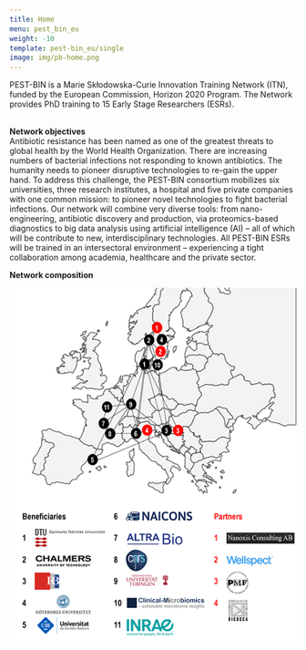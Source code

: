 ```yaml
---
title: Home
menu: pest_bin_eu
weight: -10
template: pest-bin_eu/single
image: img/pb-home.png
---
```

PEST-BIN is a Marie Skłodowska-Curie Innovation Training Network (ITN), funded by the European Commission, Horizon 2020 Program. The Network provides PhD training to 15 Early Stage Researchers (ESRs). \
<br>

**Network objectives**\
Antibiotic resistance has been named as one of the greatest threats to global health by the World Health Organization. There are increasing numbers of bacterial infections not responding to known antibiotics. The humanity needs to pioneer disruptive technologies to re-gain the upper hand. To address this challenge, the PEST-BIN consortium mobilizes six universities, three research institutes, a hospital and five private companies with one common mission: to pioneer novel technologies to fight bacterial infections. Our network will combine very diverse tools: from nano-engineering, antibiotic discovery and production, via proteomics-based diagnostics to big data analysis using artificial intelligence (AI) – all of which will be contribute to new, interdisciplinary technologies. All PEST-BIN ESRs will be trained in an intersectoral environment – experiencing a tight collaboration among academia, healthcare and the private sector.

**Network composition**

![](img/pb-homepic.png)
